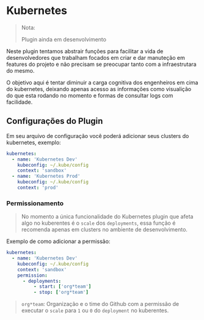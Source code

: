 # Kubernetes

> Nota:
>
> Plugin ainda em desenvolvimento

Neste plugin tentamos abstrair funções para facilitar a vida de desenvolvedores que trabalham focados em criar e dar manuteção em features do projeto e não precisam se preocupar tanto com a infraestrutara do mesmo.

O objetivo aqui é tentar diminuir a carga cognitiva dos engenheiros em cima do kubernetes, deixando apenas acesso as informações como visualição do que esta rodando no momento e formas de consultar logs com facilidade.

## Configurações do Plugin

Em seu arquivo de configuração você poderá adicionar seus clusters do kubernetes, exemplo:

```yaml
kubernetes:
  - name: 'Kubernetes Dev'
    kubeconfig: ~/.kube/config
    context: 'sandbox'
  - name: 'Kubernetes Prod'
    kubeconfig: ~/.kube/config
    context: 'prod'
```

### Permissionamento

> No momento a única funcionalidade do Kubernetes plugin que afeta algo no kuberentes é o `scale` dos `deployments`, essa função é recomenda apenas em clusters no ambiente de desenvolvimento.

Exemplo de como adicionar a permissão:

```yaml
kubernetes:
  - name: 'Kubernetes Dev'
    kubeconfig: ~/.kube/config
    context: 'sandbox'
    permission:
      - deployments:
          - start: ['org*team']
          - stop: ['org*team']
```

> `org*team`: Organização e o time do Github com a permissão de executar o `scale` para `1` ou `0` do `deployment` no kuberentes.
